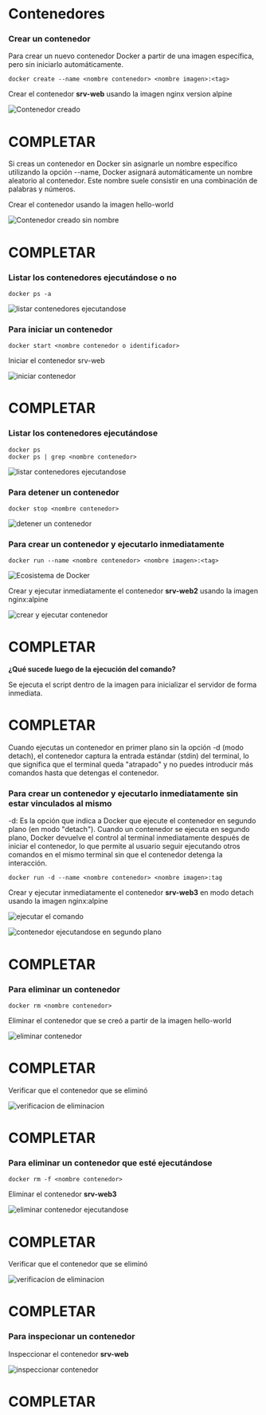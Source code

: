 # Contenedores

### Crear un contenedor
Para crear un nuevo contenedor Docker a partir de una imagen específica, pero sin iniciarlo automáticamente. 

```
docker create --name <nombre contenedor> <nombre imagen>:<tag>
```
Crear el contenedor  **srv-web** usando la imagen nginx version alpine

![Contenedor creado](./images/image.png)

# COMPLETAR

Si creas un contenedor en Docker sin asignarle un nombre específico utilizando la opción --name, Docker asignará automáticamente un nombre aleatorio al contenedor. Este nombre suele consistir en una combinación de palabras y números.  

Crear el contenedor usando la imagen hello-world

![Contenedor creado sin nombre](./images/image-1.png)

# COMPLETAR

### Listar los contenedores ejecutándose o no

```
docker ps -a
```

![listar contenedores ejecutandose](./images/image-9.png)

### Para iniciar un contenedor

```
docker start <nombre contenedor o identificador>
```
Iniciar el contenedor srv-web 

![iniciar contenedor](./images/image-10.png)

# COMPLETAR

### Listar los contenedores ejecutándose
```
docker ps 
docker ps | grep <nombre contenedor>
```

![listar contenedores ejecutandose](./images/image-11.png)

### Para detener un contenedor

```
docker stop <nombre contenedor>
```

![detener un contenedor](./images/image-12.png)

### Para crear un contenedor y ejecutarlo inmediatamente

```
docker run --name <nombre contenedor> <nombre imagen>:<tag>
```
![Ecosistema de Docker](dockerRun.PNG)

Crear y ejecutar inmediatamente el contenedor **srv-web2** usando la imagen nginx:alpine

![crear y ejecutar contenedor](./images/image-13.png)

# COMPLETAR

**¿Qué sucede luego de la ejecución del comando?**

Se ejecuta el script dentro de la imagen para inicializar el servidor de forma inmediata.

# COMPLETAR  

Cuando ejecutas un contenedor en primer plano sin la opción -d (modo detach), el contenedor captura la entrada estándar (stdin) del terminal, lo que significa que el terminal queda "atrapado" y no puedes introducir más comandos hasta que detengas el contenedor.

### Para crear un contenedor y ejecutarlo inmediatamente sin estar vinculados al mismo
-d: Es la opción que indica a Docker que ejecute el contenedor en segundo plano (en modo "detach").
Cuando un contenedor se ejecuta en segundo plano, Docker devuelve el control al terminal inmediatamente después de iniciar el contenedor, lo que permite al usuario seguir ejecutando otros comandos en el mismo terminal sin que el contenedor detenga la interacción.

```
docker run -d --name <nombre contenedor> <nombre imagen>:tag
```
Crear y ejecutar inmediatamente el contenedor **srv-web3** en modo detach usando la imagen nginx:alpine

![ejecutar el comando](./images/image-14.png)

![contenedor ejecutandose en segundo plano](./images/image-15.png)

# COMPLETAR

### Para eliminar un contenedor

```
docker rm <nombre contenedor>
```
Eliminar el contenedor que se creó a partir de la imagen hello-world 

![eliminar contenedor](./images/image-16.png)

# COMPLETAR

Verificar que el contenedor que se eliminó

![verificacion de eliminacion](./images/image-17.png)

# COMPLETAR

### Para eliminar un contenedor que esté ejecutándose

```
docker rm -f <nombre contenedor>
```
Eliminar el contenedor **srv-web3** 

![eliminar contenedor ejecutandose](./images/image-18.png)

# COMPLETAR

Verificar que el contenedor que se eliminó

![verificacion de eliminacion](./images/image-19.png)

# COMPLETAR

### Para inspecionar un contenedor 

Inspeccionar el contenedor **srv-web**

![inspeccionar contenedor](./images/image-20.png)

# COMPLETAR

